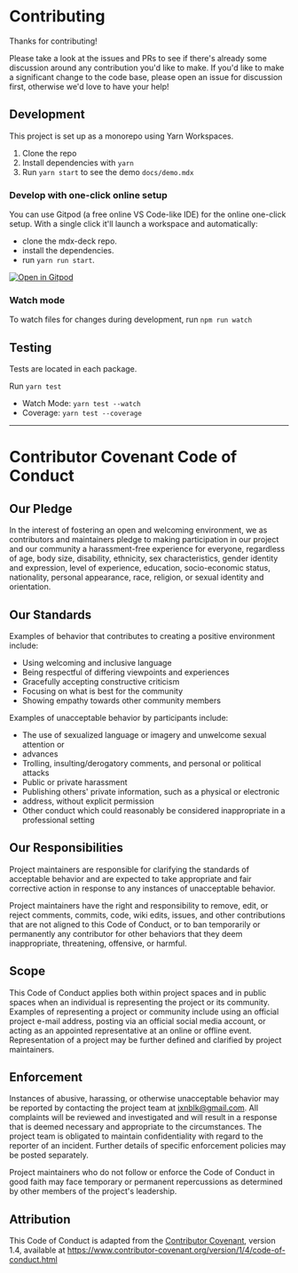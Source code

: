 # Contributing

Thanks for contributing!

Please take a look at the issues and PRs to see if there's already some discussion around any contribution you'd like to make.
If you'd like to make a significant change to the code base, please open an issue for discussion first,
otherwise we'd love to have your help!

## Development

This project is set up as a monorepo using Yarn Workspaces.

1. Clone the repo
2. Install dependencies with `yarn`
3. Run `yarn start` to see the demo `docs/demo.mdx`

### Develop with one-click online setup

You can use Gitpod (a free online VS Code-like IDE) for the online one-click setup. With a single click it'll launch a workspace and automatically:

- clone the mdx-deck repo.
- install the dependencies.
- run `yarn run start`.

[![Open in Gitpod](https://gitpod.io/button/open-in-gitpod.svg)](https://gitpod.io/from-referrer/)

### Watch mode

To watch files for changes during development, run `npm run watch`

## Testing

Tests are located in each package.

Run `yarn test`

- Watch Mode: `yarn test --watch`
- Coverage: `yarn test --coverage`

---

# Contributor Covenant Code of Conduct

## Our Pledge

In the interest of fostering an open and welcoming environment, we as
contributors and maintainers pledge to making participation in our project and
our community a harassment-free experience for everyone, regardless of age, body
size, disability, ethnicity, sex characteristics, gender identity and expression,
level of experience, education, socio-economic status, nationality, personal
appearance, race, religion, or sexual identity and orientation.

## Our Standards

Examples of behavior that contributes to creating a positive environment
include:

- Using welcoming and inclusive language
- Being respectful of differing viewpoints and experiences
- Gracefully accepting constructive criticism
- Focusing on what is best for the community
- Showing empathy towards other community members

Examples of unacceptable behavior by participants include:

- The use of sexualized language or imagery and unwelcome sexual attention or
- advances
- Trolling, insulting/derogatory comments, and personal or political attacks
- Public or private harassment
- Publishing others' private information, such as a physical or electronic
- address, without explicit permission
- Other conduct which could reasonably be considered inappropriate in a
  professional setting

## Our Responsibilities

Project maintainers are responsible for clarifying the standards of acceptable
behavior and are expected to take appropriate and fair corrective action in
response to any instances of unacceptable behavior.

Project maintainers have the right and responsibility to remove, edit, or
reject comments, commits, code, wiki edits, issues, and other contributions
that are not aligned to this Code of Conduct, or to ban temporarily or
permanently any contributor for other behaviors that they deem inappropriate,
threatening, offensive, or harmful.

## Scope

This Code of Conduct applies both within project spaces and in public spaces
when an individual is representing the project or its community. Examples of
representing a project or community include using an official project e-mail
address, posting via an official social media account, or acting as an appointed
representative at an online or offline event. Representation of a project may be
further defined and clarified by project maintainers.

## Enforcement

Instances of abusive, harassing, or otherwise unacceptable behavior may be
reported by contacting the project team at jxnblk@gmail.com. All
complaints will be reviewed and investigated and will result in a response that
is deemed necessary and appropriate to the circumstances. The project team is
obligated to maintain confidentiality with regard to the reporter of an incident.
Further details of specific enforcement policies may be posted separately.

Project maintainers who do not follow or enforce the Code of Conduct in good
faith may face temporary or permanent repercussions as determined by other
members of the project's leadership.

## Attribution

This Code of Conduct is adapted from the [Contributor Covenant][homepage], version 1.4,
available at https://www.contributor-covenant.org/version/1/4/code-of-conduct.html

[homepage]: https://www.contributor-covenant.org
